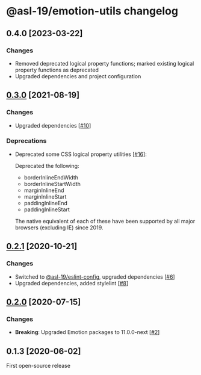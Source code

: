 # @asl-19/emotion-utils changelog

## 0.4.0 [2023-03-22]

### Changes

- Removed deprecated logical property functions; marked existing logical property functions as deprecated
- Upgraded dependencies and project configuration

## [0.3.0](https://github.com/ASL-19/emotion-utils/pulls?q=is%3Aclosed+milestone%3A0.3.0+is%3Apr) [2021-08-19]

### Changes

- Upgraded dependencies [[#10](https://github.com/ASL-19/emotion-utils/pull/10)]

### Deprecations

- Deprecated some CSS logical property utilities [[#16](https://github.com/ASL-19/emotion-utils/pull/16)]:

  Deprecated the following:

  - borderInlineEndWidth
  - borderInlineStartWidth
  - marginInlineEnd
  - marginInlineStart
  - paddingInlineEnd
  - paddingInlineStart

  The native equivalent of each of these have been supported by all major browsers (excluding IE) since 2019.

## [0.2.1](https://github.com/ASL-19/emotion-utils/pulls?q=is%3Aclosed+milestone%3A0.2.1+is%3Apr) [2020-10-21]

### Changes

- Switched to [@asl-19/eslint-config](https://github.com/ASL-19/eslint-config), upgraded dependencies [[#6](https://github.com/ASL-19/emotion-utils/pull/6)]
- Upgraded dependencies, added stylelint [[#8](https://github.com/ASL-19/emotion-utils/pull/8)]

## [0.2.0](https://github.com/ASL-19/emotion-utils/pulls?q=is%3Aclosed+milestone%3A0.2.0+is%3Apr) [2020-07-15]

### Changes

- **Breaking**: Upgraded Emotion packages to 11.0.0-next [[#2](https://github.com/ASL-19/emotion-utils/pull/2)]

## 0.1.3 [2020-06-02]

First open-source release
